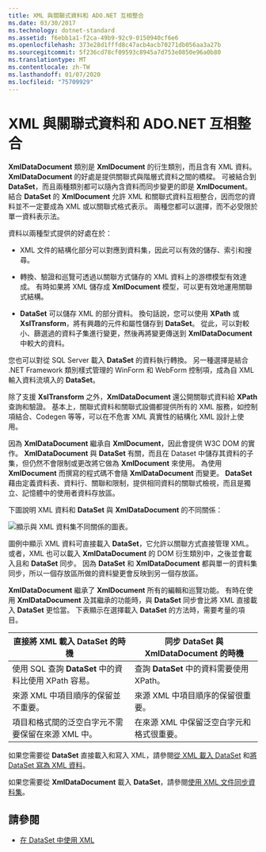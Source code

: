 ```yaml
---
title: XML 與關聯式資料和 ADO.NET 互相整合
ms.date: 03/30/2017
ms.technology: dotnet-standard
ms.assetid: f6ebb1a1-f2ca-49b9-92c9-0150940cf6e6
ms.openlocfilehash: 373e28d1fffd8c47acb4acb70271db056aa3a27b
ms.sourcegitcommit: 5f236cd78cf09593c8945a7d753e0850e96a0b80
ms.translationtype: MT
ms.contentlocale: zh-TW
ms.lasthandoff: 01/07/2020
ms.locfileid: "75709929"
---
```

# <a name="xml-integration-with-relational-data-and-adonet"></a>XML 與關聯式資料和 ADO.NET 互相整合
**XmlDataDocument** 類別是 **XmlDocument** 的衍生類別，而且含有 XML 資料。 **XmlDataDocument** 的好處是提供關聯式與階層式資料之間的橋樑。 可被結合到 **DataSet**，而且兩種類別都可以隨內含資料而同步變更的即是 **XmlDocument**。 結合 **DataSet** 的 **XmlDocument** 允許 XML 和關聯式資料互相整合，因而您的資料並不一定要成為 XML 或以關聯式格式表示。 兩種您都可以選擇，而不必受限於單一資料表示法。  
  
 資料以兩種型式提供的好處在於：  
  
- XML 文件的結構化部分可以對應到資料集，因此可以有效的儲存、索引和搜尋。  
  
- 轉換、驗證和巡覽可透過以關聯方式儲存的 XML 資料上的游標模型有效達成。 有時如果將 XML 儲存成 **XmlDocument** 模型，可以更有效地運用關聯式結構。  
  
- **DataSet** 可以儲存 XML 的部分資料。 換句話說，您可以使用 **XPath** 或 **XslTransform**，將有興趣的元件和屬性儲存到 **DataSet**。 從此，可以對較小、篩選過的資料子集進行變更，然後再將變更傳送到 **XmlDataDocument** 中較大的資料。  
  
 您也可以對從 SQL Server 載入 **DataSet** 的資料執行轉換。 另一種選擇是結合 .NET Framework 類別樣式管理的 WinForm 和 WebForm 控制項，成為自 XML 輸入資料流填入的 **DataSet**。  
  
 除了支援 **XslTransform** 之外，**XmlDataDocument** 還公開關聯式資料給 **XPath** 查詢和驗證。  基本上，關聯式資料和關聯式設備都提供所有的 XML 服務，如控制項結合、Codegen 等等，可以在不危害 XML 真實性的結構化 XML 設計上使用。  
  
 因為 **XmlDataDocument** 繼承自 **XmlDocument**，因此會提供 W3C DOM 的實作。 **XmlDataDocument** 與 **DataSet** 有關，而且在 Dataset 中儲存其資料的子集，但仍然不會限制或更改將它做為 **XmlDocument** 來使用。 為使用 **XmlDocument** 而撰寫的程式碼不會隨 **XmlDataDocument** 而變更。 **DataSet** 藉由定義資料表、資料行、關聯和限制，提供相同資料的關聯式檢視，而且是獨立、記憶體中的使用者資料存放區。  
  
 下圖說明 XML 資料和 **DataSet** 與 **XmlDataDocument** 的不同關係： 
  
 ![顯示與 XML 資料集不同關係的圖表。](./media/xml-integration-with-relational-data-and-adonet/xml-integration-relational-data-adodotnet.gif)  
  
 圖例中顯示 XML 資料可直接載入 **DataSet**，它允許以關聯方式直接管理 XML。 或者，XML 也可以載入 **XmlDataDocument** 的 DOM 衍生類別中，之後並會載入且和 **DataSet** 同步。 因為 **DataSet** 和 **XmlDataDocument** 都與單一的資料集同步，所以一個存放區所做的資料變更會反映到另一個存放區。  
  
 **XmlDataDocument** 繼承了 **XmlDocument** 所有的編輯和巡覽功能。 有時在使用 **XmlDataDocument** 及其繼承的功能時，與 **DataSet** 同步會比將 XML 直接載入 **DataSet** 更恰當。 下表顯示在選擇載入 **DataSet** 的方法時，需要考量的項目。  
  
|直接將 XML 載入 DataSet 的時機|同步 DataSet 與 XmlDataDocument 的時機|  
|----------------------------------------------|-----------------------------------------------------------|  
|使用 SQL 查詢 **DataSet** 中的資料比使用 XPath 容易。|查詢 **DataSet** 中的資料需要使用 XPath。|  
|來源 XML 中項目順序的保留並不重要。|來源 XML 中項目順序的保留很重要。|  
|項目和格式間的泛空白字元不需要保留在來源 XML 中。|在來源 XML 中保留泛空白字元和格式很重要。|  
  
 如果您需要從 **DataSet** 直接載入和寫入 XML，請參閱[從 XML 載入 DataSet](../../../../docs/framework/data/adonet/dataset-datatable-dataview/loading-a-dataset-from-xml.md) 和[將 DataSet 寫為 XML 資料](../../../../docs/framework/data/adonet/dataset-datatable-dataview/writing-dataset-contents-as-xml-data.md)。  
  
 如果您需要從 **XmlDataDocument** 載入 **DataSet**，請參閱[使用 XML 文件同步資料集](../../../../docs/framework/data/adonet/dataset-datatable-dataview/dataset-and-xmldatadocument-synchronization.md)。  
  
## <a name="see-also"></a>請參閱

- [在 DataSet 中使用 XML](../../../../docs/framework/data/adonet/dataset-datatable-dataview/using-xml-in-a-dataset.md)
